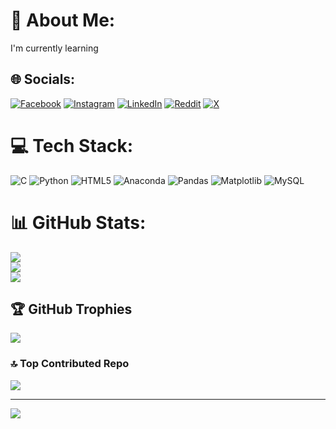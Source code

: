 # 💫 About Me:
I'm currently learning 


## 🌐 Socials:
[![Facebook](https://img.shields.io/badge/Facebook-%231877F2.svg?logo=Facebook&logoColor=white)](https://facebook.com/chandrahashkumar.aiml) [![Instagram](https://img.shields.io/badge/Instagram-%23E4405F.svg?logo=Instagram&logoColor=white)](https://instagram.com/chandrahash_ai) [![LinkedIn](https://img.shields.io/badge/LinkedIn-%230077B5.svg?logo=linkedin&logoColor=white)](https://linkedin.com/in/chandrahashkumar) [![Reddit](https://img.shields.io/badge/Reddit-%23FF4500.svg?logo=Reddit&logoColor=white)](https://reddit.com/user/Chandrahash) [![X](https://img.shields.io/badge/X-black.svg?logo=X&logoColor=white)](https://x.com/Chandrahash_K) 

# 💻 Tech Stack:
![C](https://img.shields.io/badge/c-%2300599C.svg?style=for-the-badge&logo=c&logoColor=white) ![Python](https://img.shields.io/badge/python-3670A0?style=for-the-badge&logo=python&logoColor=ffdd54) ![HTML5](https://img.shields.io/badge/html5-%23E34F26.svg?style=for-the-badge&logo=html5&logoColor=white) ![Anaconda](https://img.shields.io/badge/Anaconda-%2344A833.svg?style=for-the-badge&logo=anaconda&logoColor=white) ![Pandas](https://img.shields.io/badge/pandas-%23150458.svg?style=for-the-badge&logo=pandas&logoColor=white) ![Matplotlib](https://img.shields.io/badge/Matplotlib-%23ffffff.svg?style=for-the-badge&logo=Matplotlib&logoColor=black) ![MySQL](https://img.shields.io/badge/mysql-4479A1.svg?style=for-the-badge&logo=mysql&logoColor=white)
# 📊 GitHub Stats:
![](https://github-readme-stats.vercel.app/api?username=chandrahashkumar&theme=dark&hide_border=false&include_all_commits=false&count_private=false)<br/>
![](https://nirzak-streak-stats.vercel.app/?user=chandrahashkumar&theme=dark&hide_border=false)<br/>
![](https://github-readme-stats.vercel.app/api/top-langs/?username=chandrahashkumar&theme=dark&hide_border=false&include_all_commits=false&count_private=false&layout=compact)

## 🏆 GitHub Trophies
![](https://github-profile-trophy.vercel.app/?username=chandrahashkumar&theme=radical&no-frame=false&no-bg=true&margin-w=4)

### 🔝 Top Contributed Repo
![](https://github-contributor-stats.vercel.app/api?username=chandrahashkumar&limit=5&theme=dark&combine_all_yearly_contributions=true)

---
[![](https://visitcount.itsvg.in/api?id=chandrahashkumar&icon=0&color=0)](https://visitcount.itsvg.in)

<!-- Proudly created with GPRM ( https://gprm.itsvg.in ) -->
